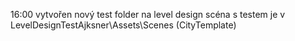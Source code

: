 16:00 vytvořen nový test folder na level design
scéna s testem je v LevelDesignTestAjksner\Assets\Scenes (CityTemplate)

